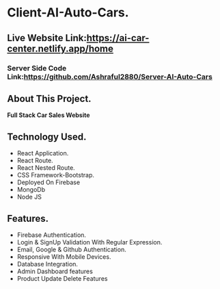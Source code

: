 # Client-AI-Auto-Cars.
## Live Website Link:https://ai-car-center.netlify.app/home
### Server Side Code Link:https://github.com/Ashraful2880/Server-AI-Auto-Cars

## About This Project.
**Full Stack Car Sales Website**
## Technology Used.

* React Application.
* React Route.
* React Nested Route.
* CSS Framework-Bootstrap.
* Deployed On Firebase
* MongoDb
* Node JS

## Features.

* Firebase Authentication.
* Login & SignUp Validation With Regular Expression.
* Email, Google & Github Authentication.
* Responsive With Mobile Devices.
* Database Integration.
* Admin Dashboard features
* Product Update Delete Features

